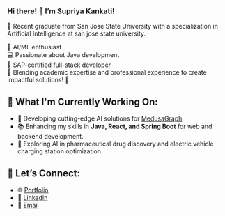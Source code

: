 ### Hi there! 👋 I’m Supriya Kankati!

🌟 Recent graduate from San Jose State University with a specialization in Artificial Intelligence at san jose state university.

🤖 AI/ML enthusiast  
💻 Passionate about Java development  
🔧 SAP-certified full-stack developer  
🎯 Blending academic expertise and professional experience to create impactful solutions! 🚀

## 🔭 What I'm Currently Working On:
- 🌟 Developing cutting-edge AI solutions for [MedusaGraph](https://github.com/Supriyakankati/Optimization-of-Protein-Ligand-Molecular-Docking-using-AI-ML.git)
- 📚 Enhancing my skills in **Java, React, and Spring Boot** for web and backend development.
- 🧪 Exploring AI in pharmaceutical drug discovery and electric vehicle charging station optimization.

## 🤝 Let’s Connect:
- 🌐 [Portfolio](https://your-portfolio-link.com)
- 💼 [LinkedIn](https://www.linkedin.com/in/supriya99/)
- 📧 [Email](supriyakankati2@gmail.com)

